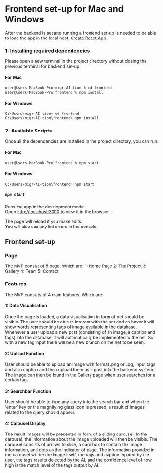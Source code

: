 # Frontend set-up for Mac and Windows

After the backend is set and running a frontend set-up is needed to be able to load the app in the local host. [Create React App](https://github.com/facebook/create-react-app).

### 1: Installing required dependencies

Please open a new terminal in the project directory without closing the previous terminal for backend set-up.

#### For Mac
```bash
user@Users-MacBook-Pro migr-AI-tion % cd frontend
user@Users-MacBook-Pro frontend % npm install
```

#### For Windows
```bash
C:\Users\migr-AI-tion> cd frontend
C:\Users\migr-AI-tion\frontend> npm install
```

### 2: Available Scripts

Once all the dependencies are installed in the project directory, you can run:

#### For Mac
```bash
user@Users-MacBook-Pro frontend % npm start
```

#### For Windows
```bash
C:\Users\migr-AI-tion\frontend> npm start
```

##### `npm start`
Runs the app in the development mode.\
Open [http://localhost:3000](http://localhost:3000) to view it in the browser.

The page will reload if you make edits.\
You will also see any lint errors in the console.


## Frontend set-up
### Page
The MVP consist of 5 page. Which are:
1: Home Page
2: The Project
3: Gallery 
4: Team
5: Contact

### Features
The MVP consists of 4 main features. Which are:
#### 1: Data Visualisation
Once the page is loaded, a data visualisation in form of net should be visible. The user should be able to interact with the net and on hover it will show words representing tags of image available in the database. Whenever a user upload a new post (consisting of an image, a caption and tags) into the database, it will automatically be implemented to the net. So with a new tag input there will be a new branch on the net to be seen.

#### 2: Upload Function
User should be able to upload an image with format .png or .jpg, input tags and also caption and then upload them as a post into the backend system. The image can then be found in the Gallery page when user searches for a certain tag.

#### 3: Searchbar Function
User should be able to type any query into the search bar and when the 'enter' key or the magnifying glass icon is pressed, a result of images related to the query should appear. 

#### 4: Carousel Display
The result images will be presented in form of a sliding carousel. In the carousel, the information about the image uploaded will then be visible. The carousel consists of arrows to slide, a card box to contain the image information, and dots  as the indicator of page. The information provided in the carousel will be the image itself, the tags and caption inputed by the user, the tags results detected by the AI, and the confidence level of how high is the match level of the tags output by AI.

